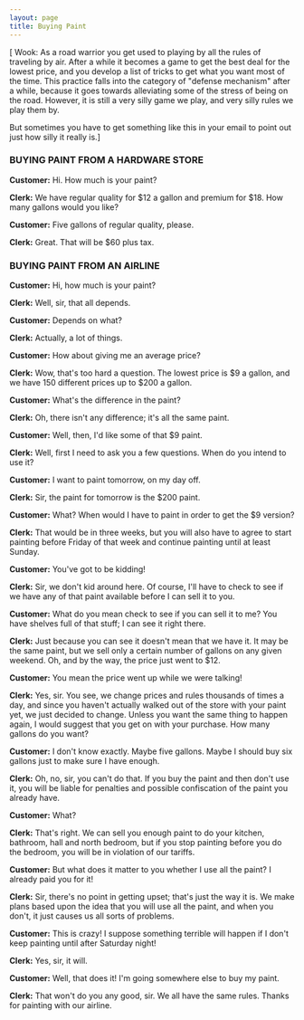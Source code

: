 ```yaml
---
layout: page
title: Buying Paint
---
```

 
[ Wook: As a road warrior you get used to playing by all 
the rules of traveling by air. After a while it becomes a game to get the best 
deal for the lowest price, and you develop a list of tricks to get what you 
want most of the time. This practice falls into the category of "defense 
mechanism" after a while, because it goes towards alleviating some of the 
stress of being on the road. However, it is still a very silly game we play, 
and very silly rules we play them by.</span></p>

But sometimes you have to get something like this in your 
email to point out just how silly it really is.]

### BUYING PAINT FROM A HARDWARE STORE

**Customer:** Hi. How much is your paint?</p>

**Clerk:** We have regular quality for $12 a gallon and premium 
for $18. How many gallons would you like?</p>

**Customer:** Five gallons of regular quality, please.</p>

**Clerk:** Great. That will be $60 plus tax.</p>

### BUYING PAINT FROM AN AIRLINE

**Customer:** Hi, how much is your paint?</p>

**Clerk:** Well, sir, that all depends.</p>

**Customer:** Depends on what?</p>

**Clerk:** Actually, a lot of things.</p>

**Customer:** How about giving me an average price?</p>

**Clerk:** Wow, that's too hard a question. The lowest price is 
$9 a gallon, and we have 150 different prices up to $200 a gallon.</p>

**Customer:** What's the difference in the paint?</p>

**Clerk:** Oh, there isn't any difference; it's all the same paint.</p>

**Customer:** Well, then, I'd like some of that $9 paint.</p>

**Clerk:** Well, first I need to ask you a few questions. When do 
you intend to use it?</p>

**Customer:** I want to paint tomorrow, on my day off.</p>

**Clerk:** Sir, the paint for tomorrow is the $200 paint.</p>

**Customer:** What? When would I have to paint in order to get the 
$9 version?</p>

**Clerk:** That would be in three weeks, but you will also have 
to agree to start painting before Friday of that week and continue painting 
until at least Sunday.</p>

**Customer:** You've got to be kidding!</p>

**Clerk:** Sir, we don't kid around here. Of course, I'll have to 
check to see if we have any of that paint available before I can sell it to 
you.</p>

**Customer:** What do you mean check to see if you can sell it to 
me? You have shelves full of that stuff; I can see it right there.</p>

**Clerk:** Just because you can see it doesn't mean that we have 
it. It may be the same paint, but we sell only a certain number of gallons on 
any given weekend. Oh, and by the way, the price just went to $12.</p>

**Customer:** You mean the price went up while we were talking!</p>

**Clerk:** Yes, sir. You see, we change prices and rules thousands 
of times a day, and since you haven't actually walked out of the store with 
your paint yet, we just decided to change. Unless you want the same thing to 
happen again, I would suggest that you get on with your purchase. How many gallons 
do you want?</p>

**Customer:** I don't know exactly. Maybe five gallons. Maybe 
I should buy six gallons just to make sure I have enough.</p>

 **Clerk:** Oh, no, sir, you can't do that. If you buy the 
paint and then don't use it, you will be liable for penalties and possible confiscation 
of the paint you already have.</p>

**Customer:** What?</p>

**Clerk:** That's right. We can sell you enough paint to do your 
kitchen, bathroom, hall and north bedroom, but if you stop painting before you 
do the bedroom, you will be in violation of our tariffs.</p>

**Customer:** But what does it matter to you whether I use all the 
paint? I already paid you for it!</p>

**Clerk:** Sir, there's no point in getting upset; that's just the 
way it is. We make plans based upon the idea that you will use all the paint, 
and when you don't, it just causes us all sorts of problems.</p>

**Customer:** This is crazy! I suppose something terrible will happen 
if I don't keep painting until after Saturday night!</p>

**Clerk:** Yes, sir, it will.</p>

**Customer:** Well, that does it! I'm going somewhere else to buy 
my paint.</p>

**Clerk:** That won't do you any good, sir. We all have the same 
rules. Thanks for painting with our airline.</p>
